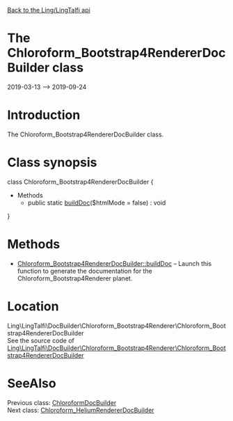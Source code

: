 [Back to the Ling/LingTalfi api](https://github.com/lingtalfi/LingTalfi/blob/master/doc/api/Ling/LingTalfi.md)



The Chloroform_Bootstrap4RendererDocBuilder class
================
2019-03-13 --> 2019-09-24






Introduction
============

The Chloroform_Bootstrap4RendererDocBuilder class.



Class synopsis
==============


class <span class="pl-k">Chloroform_Bootstrap4RendererDocBuilder</span>  {

- Methods
    - public static [buildDoc](https://github.com/lingtalfi/LingTalfi/blob/master/doc/api/Ling/LingTalfi/DocBuilder/Chloroform_Bootstrap4Renderer/Chloroform_Bootstrap4RendererDocBuilder/buildDoc.md)($htmlMode = false) : void

}






Methods
==============

- [Chloroform_Bootstrap4RendererDocBuilder::buildDoc](https://github.com/lingtalfi/LingTalfi/blob/master/doc/api/Ling/LingTalfi/DocBuilder/Chloroform_Bootstrap4Renderer/Chloroform_Bootstrap4RendererDocBuilder/buildDoc.md) &ndash; Launch this function to generate the documentation for the Chloroform_Bootstrap4Renderer planet.





Location
=============
Ling\LingTalfi\DocBuilder\Chloroform_Bootstrap4Renderer\Chloroform_Bootstrap4RendererDocBuilder<br>
See the source code of [Ling\LingTalfi\DocBuilder\Chloroform_Bootstrap4Renderer\Chloroform_Bootstrap4RendererDocBuilder](https://github.com/lingtalfi/LingTalfi/blob/master/DocBuilder/Chloroform_Bootstrap4Renderer/Chloroform_Bootstrap4RendererDocBuilder.php)



SeeAlso
==============
Previous class: [ChloroformDocBuilder](https://github.com/lingtalfi/LingTalfi/blob/master/doc/api/Ling/LingTalfi/DocBuilder/Chloroform/ChloroformDocBuilder.md)<br>Next class: [Chloroform_HeliumRendererDocBuilder](https://github.com/lingtalfi/LingTalfi/blob/master/doc/api/Ling/LingTalfi/DocBuilder/Chloroform_HeliumRenderer/Chloroform_HeliumRendererDocBuilder.md)<br>
